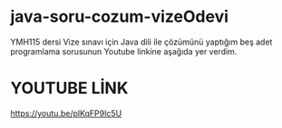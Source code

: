 # java-soru-cozum-vizeOdevi
YMH115 dersi Vize sınavı için Java dili ile çözümünü yaptığım beş adet programlama sorusunun Youtube linkine aşağıda yer verdim.
# YOUTUBE LİNK
https://youtu.be/plKqFP9Ic5U

